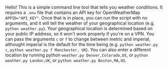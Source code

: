 Hello!  This is a simple command line tool that tells you weather conditions.  It requires a `.env` file that contains an API key for OpenWeatherMap `APPID="API_KEY"`.  Once that is in place, you can run the script with no arguments, and it will tell the weather of your geographical location (e.g. `python weather.py`).  Your geographical location is determined based on your public IP address, so it won't work properly if you're on a VPN.  You can pass the arguments `c` or `f` to change between metric and imperial, althought imperial is the default for the time being (e.g. `python weather.py c`, `python weather.py f Manchester, UK`).  You can also enter a different location by running python `weather.py Denver,Colorado,US`, or `python weather.py London,UK`, or `python weather.py Boston,MA,US`.
